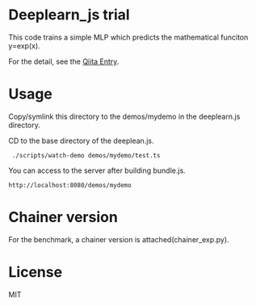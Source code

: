# Deeplearn_js trial

This code trains a simple MLP which predicts the mathematical funciton y=exp(x).

For the detail, see the [Qiita Entry](https://qiita.com/ashitani/items/6907215f47de229cf6bc).

# Usage

Copy/symlink this directory to the demos/mydemo in the deeplearn.js directory.

CD to the base directory of the deeplean.js.

```
 ./scripts/watch-demo demos/mydemo/test.ts
```

You can access to the server after building bundle.js.

```
http://localhost:8080/demos/mydemo
```

# Chainer version

For the benchmark, a chainer version is attached(chainer_exp.py).

# License

MIT
